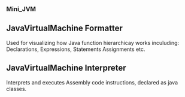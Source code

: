 ### Mini_JVM

## JavaVirtualMachine Formatter 
Used for visualizing how Java function hierarchicay works inculuding: Declarations, Expressions, Statements Assignments etc.

## JavaVirtualMachine Interpreter 
Interprets and executes Assembly code instructions, declared as java classes.
